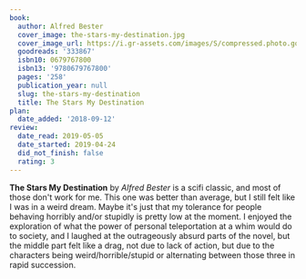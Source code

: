 ```yaml
---
book:
  author: Alfred Bester
  cover_image: the-stars-my-destination.jpg
  cover_image_url: https://i.gr-assets.com/images/S/compressed.photo.goodreads.com/books/1433671750l/333867._SX98_.jpg
  goodreads: '333867'
  isbn10: 0679767800
  isbn13: '9780679767800'
  pages: '258'
  publication_year: null
  slug: the-stars-my-destination
  title: The Stars My Destination
plan:
  date_added: '2018-09-12'
review:
  date_read: 2019-05-05
  date_started: 2019-04-24
  did_not_finish: false
  rating: 3
---
```


**The Stars My Destination** by *Alfred Bester* is a scifi classic, and most of those don't work for me. This one was better than average, but I still felt like I was in a weird dream. Maybe it's just that my tolerance for people behaving horribly and/or stupidly is pretty low at the moment. I enjoyed the exploration of what the power of personal teleportation at a whim would do to society, and I laughed at the outrageously absurd parts of the novel, but the middle part felt like a drag, not due to lack of action, but due to the characters being weird/horrible/stupid or alternating between those three in rapid succession.
